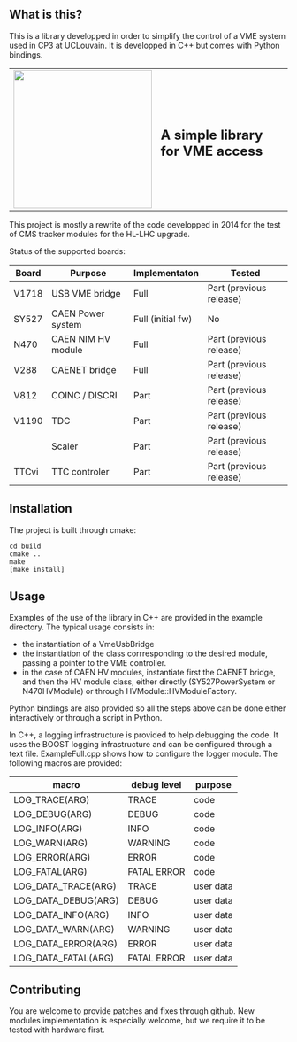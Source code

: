 ## What is this?

This is a library developped in order to simplify the control of a VME system used in CP3 at UCLouvain. It is developped in C++ but comes with Python bindings.


<table style="width:100%" align="center">
 <tr><td>
  <img src="https://github.com/delaere/VeheMencE/blob/master/images/Logo.png" width="250"></td><td>
  <h2>A simple library for VME access</h2></td>
 </tr>
</table>

This project is mostly a rewrite of the code developped in 2014 for the test of CMS tracker modules for the HL-LHC upgrade.

Status of the supported boards:

| Board     |  Purpose       | Implementaton   |  Tested       |
|-----------|----------------|-----------------|---------------|
| V1718     | USB VME bridge | Full   | Part (previous release) |
| SY527     | CAEN Power system | Full (initial fw)| No            |
| N470      | CAEN NIM HV module | Full             | Part (previous release) |
| V288      | CAENET bridge  | Full             | Part (previous release) |
| V812      | COINC / DISCRI | Part   | Part (previous release) |
| V1190     | TDC            | Part   | Part (previous release) |
|           | Scaler         | Part   | Part (previous release) |
| TTCvi     | TTC controler  | Part   | Part (previous release) |

## Installation

The project is built through cmake:
```
cd build
cmake ..
make
[make install]
```

## Usage

Examples of the use of the library in C++ are provided in the example directory. The typical usage consists in:
 - the instantiation of a VmeUsbBridge
 - the instantiation of the class corrresponding to the desired module, passing a pointer to the VME controller.
 - in the case of CAEN HV modules, instantiate first the CAENET bridge, and then the HV module class, either directly (SY527PowerSystem or N470HVModule) or through HVModule::HVModuleFactory.
 
 Python bindings are also provided so all the steps above can be done either interactively or through a script in Python.
 
 In C++, a logging infrastructure is provided to help debugging the code. It uses the BOOST logging infrastructure and can be configured through a text file. ExampleFull.cpp shows how to configure the logger module. The following macros are provided:
 
 | macro | debug level | purpose |
 |-------|-------------|---------|
 |LOG_TRACE(ARG) | TRACE | code |
 |LOG_DEBUG(ARG) | DEBUG | code | 
 |LOG_INFO(ARG)  | INFO  | code |
 |LOG_WARN(ARG)  | WARNING | code |
 |LOG_ERROR(ARG) | ERROR   | code |
 |LOG_FATAL(ARG) | FATAL ERROR | code |
 |LOG_DATA_TRACE(ARG) | TRACE | user data |
 |LOG_DATA_DEBUG(ARG) | DEBUG | user data |
 |LOG_DATA_INFO(ARG)  | INFO  | user data |
 |LOG_DATA_WARN(ARG)  | WARNING | user data |
 |LOG_DATA_ERROR(ARG) | ERROR   | user data |
 |LOG_DATA_FATAL(ARG) | FATAL ERROR | user data |

## Contributing

You are welcome to provide patches and fixes through github. New modules implementation is especially welcome, but we require it to be tested with hardware first.
